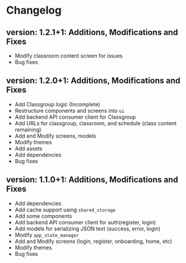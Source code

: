 # Changelog

## version: 1.2.1+1: Additions, Modifications and Fixes

* Modify classroom content screen for issues
* Bug fixes

## version: 1.2.0+1: Additions, Modifications and Fixes

* Add Classgroup logic (Incomplete)
* Restructure components and screens into `ui`
* Add backend API consumer client for Classgroup
* Add URLs for classgroup, classroom, and schedule (class content remaining)
* Add and Modify screens, models
* Modify themes
* Add assets
* Add dependencies
* Bug fixes

## version: 1.1.0+1: Additions, Modifications and Fixes

* Add dependencies
* Add cache support using `shared_storage`
* Add some components
* Add backend API consumer client for auth(register, login)
* Add models for serializing JSON text (success, error, login)
* Modify `app_state_manager`
* Add and Modify screens (login, register, onboarding, home, etc)
* Modify themes
* Bug fixes
